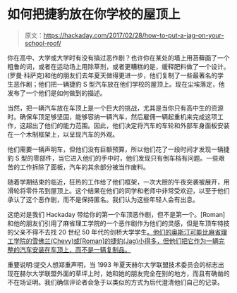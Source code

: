 # 如何把捷豹放在你学校的屋顶上

> 原文：<https://hackaday.com/2017/02/28/how-to-put-a-jag-on-your-school-roof/>

你在高中、大学或大学时有没有搞过恶作剧？也许你在某处的墙上用苔藓画了一个粗鲁的词，或者在运动场上用除草剂，或者更糟糕的是，缓释肥料做了一个设计。(罗曼·科萨克)和他的朋友们去年夏天做得更进一步，他们复制了一些最著名的学生恶作剧；他们把一辆捷豹 S 型汽车放在他们学校的屋顶上。现在尘埃落定，他发布了一个他们是如何做到的描述。

当然，把一辆汽车放在车顶上是一个巨大的挑战，尤其是当你只有高中生的资源时。确保车顶足够坚固，能够容纳一辆汽车，然后雇佣一辆起重机来完成这项工作，这超出了他们的能力范围。因此，他们决定将汽车的车轮和外部车身面板安装在一个木制框架上，以呈现汽车的外观。

他们需要一辆声明车，但他们没有巨额预算，所以他们花了一段时间才发现一辆捷豹 S 型的零部件，当它进入他们的手中时，他们发现只有倒车档有问题。一些艰苦的工作拆除了面板，汽车的其余部分被当作废料。

随着学期结束的临近，狂热的工作给了他们框架，一次大胆的午夜突袭被展开，用滑轮将零件吊到屋顶上。这个结果在他们的同学和老师中非常受欢迎，以至于他们承认了这个恶作剧，而不是保持匿名。我们认为这些年轻人会有出息。

这绝对是我们 Hackaday 带给你的第一个车顶恶作剧，但不是第一个。[Roman]和他的朋友们引用了麻省理工学院的一个恶作剧作为他们的灵感，但是车顶车特技的父亲不得不去找 20 世纪 50 年代的剑桥大学学生[。他们的奥斯汀可能比麻省理工学院的雪佛兰(Chevy)或[Roman]的捷豹(Jag)小得多，但他们把它作为一辆完整的汽车安装在车顶上，而不是一辆复制品。](http://www.telegraph.co.uk/news/uknews/2210696/Cambridge-Universitys-1958-car-on-roof-prank-secrets-revealed.html)

重要说明:提交人想郑重声明，当 1993 年夏天赫尔大学联盟技术委员会的标志出现在赫尔大学联盟外面的草坪上时，她和她的朋友完全在别的地方，而且有确凿的不在场证明。我们确信评论者会急于以类似的方式为后代澄清他们自己的记录。